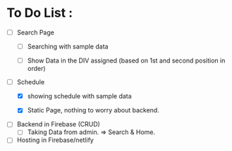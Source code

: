 # To Do List : 

- [ ] Search Page
  - [ ] Searching with sample data
  - [ ] Show Data in the DIV assigned (based on 1st and second position in order)
     
      
- [ ] Schedule 
  - [x] showing schedule with sample data
  - [x] Static Page, nothing to worry about backend.
     
        
- [ ] Backend in Firebase (CRUD)
  - [ ] Taking Data from admin. => Search & Home.
- [ ] Hosting in Firebase/netlify 
